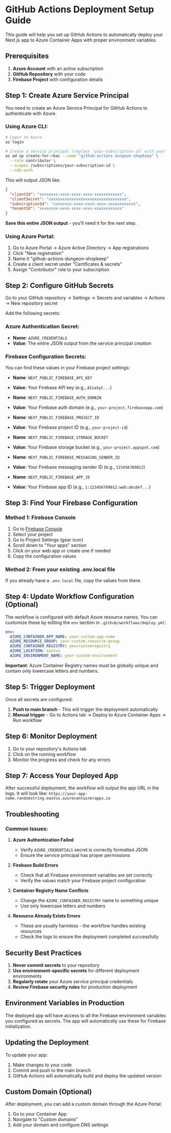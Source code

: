 # GitHub Actions Deployment Setup Guide

This guide will help you set up GitHub Actions to automatically deploy your Next.js app to Azure Container Apps with proper environment variables.

## Prerequisites

1. **Azure Account** with an active subscription
2. **GitHub Repository** with your code
3. **Firebase Project** with configuration details

## Step 1: Create Azure Service Principal

You need to create an Azure Service Principal for GitHub Actions to authenticate with Azure.

### Using Azure CLI:

```bash
# Login to Azure
az login

# Create a service principal (replace 'your-subscription-id' with your actual subscription ID)
az ad sp create-for-rbac --name "github-actions-dungeon-shopkeep" \
  --role contributor \
  --scopes /subscriptions/your-subscription-id \
  --sdk-auth
```

This will output JSON like:
```json
{
  "clientId": "xxxxxxxx-xxxx-xxxx-xxxx-xxxxxxxxxxxx",
  "clientSecret": "xxxxxxxxxxxxxxxxxxxxxxxxxxxxxxxxxx",
  "subscriptionId": "xxxxxxxx-xxxx-xxxx-xxxx-xxxxxxxxxxxx",
  "tenantId": "xxxxxxxx-xxxx-xxxx-xxxx-xxxxxxxxxxxx"
}
```

**Save this entire JSON output** - you'll need it for the next step.

### Using Azure Portal:

1. Go to Azure Portal → Azure Active Directory → App registrations
2. Click "New registration"
3. Name it "github-actions-dungeon-shopkeep"
4. Create a client secret under "Certificates & secrets"
5. Assign "Contributor" role to your subscription

## Step 2: Configure GitHub Secrets

Go to your GitHub repository → Settings → Secrets and variables → Actions → New repository secret

Add the following secrets:

### Azure Authentication Secret:
- **Name**: `AZURE_CREDENTIALS`
- **Value**: The entire JSON output from the service principal creation

### Firebase Configuration Secrets:
You can find these values in your Firebase project settings:

- **Name**: `NEXT_PUBLIC_FIREBASE_API_KEY`
- **Value**: Your Firebase API key (e.g., `AIzaSyC...`)

- **Name**: `NEXT_PUBLIC_FIREBASE_AUTH_DOMAIN`
- **Value**: Your Firebase auth domain (e.g., `your-project.firebaseapp.com`)

- **Name**: `NEXT_PUBLIC_FIREBASE_PROJECT_ID`
- **Value**: Your Firebase project ID (e.g., `your-project-id`)

- **Name**: `NEXT_PUBLIC_FIREBASE_STORAGE_BUCKET`
- **Value**: Your Firebase storage bucket (e.g., `your-project.appspot.com`)

- **Name**: `NEXT_PUBLIC_FIREBASE_MESSAGING_SENDER_ID`
- **Value**: Your Firebase messaging sender ID (e.g., `123456789012`)

- **Name**: `NEXT_PUBLIC_FIREBASE_APP_ID`
- **Value**: Your Firebase app ID (e.g., `1:123456789012:web:abcdef...`)

## Step 3: Find Your Firebase Configuration

### Method 1: Firebase Console
1. Go to [Firebase Console](https://console.firebase.google.com/)
2. Select your project
3. Go to Project Settings (gear icon)
4. Scroll down to "Your apps" section
5. Click on your web app or create one if needed
6. Copy the configuration values

### Method 2: From your existing .env.local file
If you already have a `.env.local` file, copy the values from there.

## Step 4: Update Workflow Configuration (Optional)

The workflow is configured with default Azure resource names. You can customize these by editing the `env` section in `.github/workflows/deploy.yml`:

```yaml
env:
  AZURE_CONTAINER_APP_NAME: your-custom-app-name
  AZURE_RESOURCE_GROUP: your-custom-resource-group
  AZURE_CONTAINER_REGISTRY: yourcustomregistry
  AZURE_LOCATION: eastus
  AZURE_ENVIRONMENT_NAME: your-custom-environment
```

**Important**: Azure Container Registry names must be globally unique and contain only lowercase letters and numbers.

## Step 5: Trigger Deployment

Once all secrets are configured:

1. **Push to main branch** - This will trigger the deployment automatically
2. **Manual trigger** - Go to Actions tab → Deploy to Azure Container Apps → Run workflow

## Step 6: Monitor Deployment

1. Go to your repository's Actions tab
2. Click on the running workflow
3. Monitor the progress and check for any errors

## Step 7: Access Your Deployed App

After successful deployment, the workflow will output the app URL in the logs. It will look like:
`https://your-app-name.randomstring.eastus.azurecontainerapps.io`

## Troubleshooting

### Common Issues:

1. **Azure Authentication Failed**
   - Verify `AZURE_CREDENTIALS` secret is correctly formatted JSON
   - Ensure the service principal has proper permissions

2. **Firebase Build Errors**
   - Check that all Firebase environment variables are set correctly
   - Verify the values match your Firebase project configuration

3. **Container Registry Name Conflicts**
   - Change the `AZURE_CONTAINER_REGISTRY` name to something unique
   - Use only lowercase letters and numbers

4. **Resource Already Exists Errors**
   - These are usually harmless - the workflow handles existing resources
   - Check the logs to ensure the deployment completed successfully

## Security Best Practices

1. **Never commit secrets** to your repository
2. **Use environment-specific secrets** for different deployment environments
3. **Regularly rotate** your Azure service principal credentials
4. **Review Firebase security rules** for production deployment

## Environment Variables in Production

The deployed app will have access to all the Firebase environment variables you configured as secrets. The app will automatically use these for Firebase initialization.

## Updating the Deployment

To update your app:
1. Make changes to your code
2. Commit and push to the main branch
3. GitHub Actions will automatically build and deploy the updated version

## Custom Domain (Optional)

After deployment, you can add a custom domain through the Azure Portal:
1. Go to your Container App
2. Navigate to "Custom domains"
3. Add your domain and configure DNS settings
